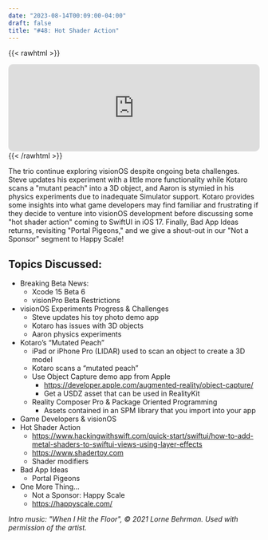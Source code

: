 ```yaml
---
date: "2023-08-14T00:09:00-04:00"
draft: false 
title: "#48: Hot Shader Action"
---
```


{{< rawhtml >}}
<iframe id="embedPlayer" src="https://embed.podcasts.apple.com/us/podcast/48-hot-shader-action/id1589612693?i=1000624349207&amp;itsct=podcast_box_player&amp;itscg=30200&amp;ls=1&amp;theme=auto" height="175px" frameborder="0" sandbox="allow-forms allow-popups allow-same-origin allow-scripts allow-top-navigation-by-user-activation" allow="autoplay *; encrypted-media *; clipboard-write" style="width: 100%; max-width: 660px; overflow: hidden; border-radius: 10px; transform: translateZ(0px); animation: 2s 6 loading-indicator; background-color: rgb(228, 228, 228); --noir-inline-background-color: #20272b;" data-noir-inline-background-color=""></iframe>
{{< /rawhtml >}}

The trio continue exploring visionOS despite ongoing beta challenges. Steve updates his experiment with a little more functionality while Kotaro scans a "mutant peach" into a 3D object, and Aaron is stymied in his physics experiments due to inadequate Simulator support. Kotaro provides some insights into what game developers may find familiar and frustrating if they decide to venture into visionOS development before discussing some "hot shader action" coming to SwiftUI in iOS 17. Finally, Bad App Ideas returns, revisiting "Portal Pigeons," and we give a shout-out in our "Not a Sponsor" segment to Happy Scale!

## Topics Discussed:
- Breaking Beta News: 
    - Xcode 15 Beta 6
    - visionPro Beta Restrictions
- visionOS Experiments Progress & Challenges
    - Steve updates his toy photo demo app
    - Kotaro has issues with 3D objects
    - Aaron physics experiments
- Kotaro’s “Mutated Peach”
    - iPad or iPhone Pro (LIDAR) used to scan an object to create a 3D model
    - Kotaro scans a “mutated peach”
    - Use Object Capture demo app from Apple
        - https://developer.apple.com/augmented-reality/object-capture/
        - Get a USDZ asset that can be used in RealityKit
    - Reality Composer Pro & Package Oriented Programming
        - Assets contained in an SPM library that you import into your app
- Game Developers & visionOS
- Hot Shader Action
    - https://www.hackingwithswift.com/quick-start/swiftui/how-to-add-metal-shaders-to-swiftui-views-using-layer-effects
    - https://www.shadertoy.com
    - Shader modifiers
- Bad App Ideas
    - Portal Pigeons 
- One More Thing…
    - Not a Sponsor: Happy Scale
    - https://happyscale.com/

*Intro music: "When I Hit the Floor", © 2021 Lorne Behrman. Used with permission of the artist.*
